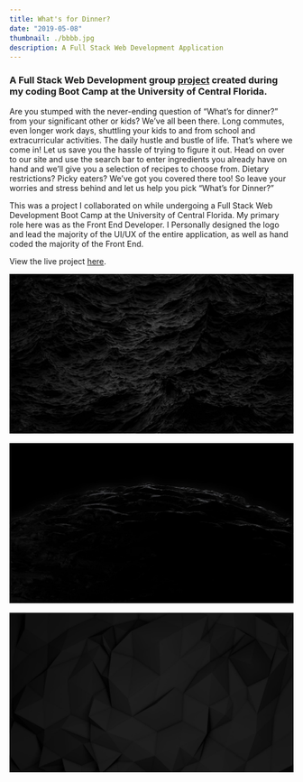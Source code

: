 ```yaml
---
title: What's for Dinner?
date: "2019-05-08"
thumbnail: ./bbbb.jpg
description: A Full Stack Web Development Application
---
```


### A Full Stack Web Development group [project](https://github.com/valiantcreative33/whats-for-dinner) created during my coding Boot Camp at the University of Central Florida.

Are you stumped with the never-ending question of “What’s for dinner?” from your significant other or kids? We’ve all been there. Long commutes, even longer work days, shuttling your kids to and from school and extracurricular activities. The daily hustle and bustle of life. That’s where we come in! Let us save you the hassle of trying to figure it out. Head on over to our site and use the search bar to enter ingredients you already have on hand and we’ll give you a selection of recipes to choose from. Dietary restrictions? Picky eaters? We’ve got you covered there too! So leave your worries and stress behind and let us help you pick “What’s for Dinner?”

This was a project I collaborated on while undergoing a Full Stack Web Development Boot Camp at the University of Central Florida. My primary role here was as the Front End Developer. I Personally designed the logo and lead the majority of the UI/UX of the entire application, as well as hand coded the majority of the Front End.

View the live project [here](https://deckiedevs.github.io/whats-for-dinner/).

<div class="kg-card kg-image-card kg-width-full">

![Darkness](./BLACK_II_desktop-1.jpg)

</div>

<div class="kg-card kg-image-card kg-width-full">

![Darkness](./BLACK_IX_desktop-1.jpg)

</div>

<div class="kg-card kg-image-card kg-width-full">

![Darkness](./BLACK_I_desktop-1.jpg)

</div>
